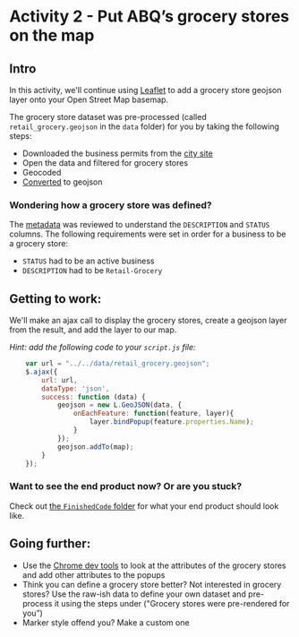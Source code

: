 # Activity 2 - Put ABQ’s grocery stores on the map

## Intro

In this activity, we'll continue using [Leaflet](https://cdnjs.cloudflare.com/ajax/libs/leaflet/0.7.3/leaflet.css) to add a grocery store geojson layer onto your Open Street Map basemap.

The grocery store dataset was pre-processed (called `retail_grocery.geojson` in the `data` folder) for you by taking the following steps:

* Downloaded the business permits from the [city site](https://cdnjs.cloudflare.com/ajax/libs/leaflet/0.7.3/leaflet.css)
* Open the data and filtered for grocery stores
* Geocoded
* [Converted](https://cdnjs.cloudflare.com/ajax/libs/leaflet/0.7.3/leaflet.css) to geojson 

### Wondering how a grocery store was defined?

The [metadata](http://data.cabq.gov/business/busregistration/MetaData.pdf) was reviewed to understand the `DESCRIPTION` and `STATUS` columns.  The following requirements were set in order for a business to be a grocery store:

* `STATUS` had to be an active business
* `DESCRIPTION`  had to be `Retail-Grocery`

## Getting to work:

We'll make an ajax call to display the grocery stores, create a geojson layer from the result, and add the layer to our map.

*Hint: add the following code to your `script.js` file:*

```javascript
    var url = "../../data/retail_grocery.geojson";
    $.ajax({
        url: url,
        dataType: 'json',
        success: function (data) {
            geojson = new L.GeoJSON(data, {
                onEachFeature: function(feature, layer){
                    layer.bindPopup(feature.properties.Name);
                }
            });
            geojson.addTo(map);
        }
    });
```

### Want to see the end product now?  Or are you stuck?

Check out [the `FinishedCode` folder](https://github.com/Smallmelo/food-accessibility-tutorial/tree/master/Activity2/FinishedCode) for what your end product should look like.

## Going further:

* Use the [Chrome dev tools](https://developer.chrome.com/devtools) to look at the attributes of the grocery stores and add other attributes to the popups
* Think you can define a grocery store better? Not interested in grocery stores?  Use the raw-ish data to define your own dataset and pre-process it using the steps under ("Grocery stores were pre-rendered for you”)
* Marker style offend you? Make a custom one
